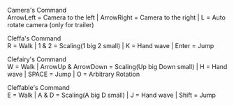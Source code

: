 Camera's Command  
ArrowLeft = Camera to the left | ArrowRight = Camera to the right | L = Auto rotate camera (only for trailer)

Cleffa's Command  
R = Walk | 1 & 2 = Scaling(1 big 2 small) | K = Hand wave | Enter = Jump  

Clefairy's Command  
W = Walk | ArrowUp & ArrowDown = Scaling(Up big Down small) | H = Hand wave | SPACE = Jump | O = Arbitrary Rotation

Cleffable's Command  
E = Walk | A & D = Scaling(A big D small) | J = Hand wave | Shift = Jump  
